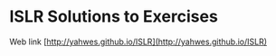 # ISLR Solutions to Exercises

Web link [http://yahwes.github.io/ISLR](http://yahwes.github.io/ISLR)
